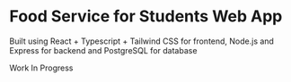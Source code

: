 # Food Service for Students Web App

Built using React + Typescript + Tailwind CSS for frontend, Node.js and Express for backend and PostgreSQL for database

Work In Progress